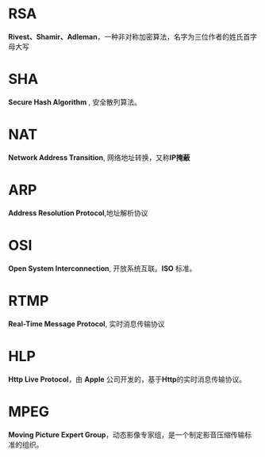 # RSA

**Rivest、Shamir、Adleman**，一种非对称加密算法，名字为三位作者的姓氏首字母大写

# SHA

**Secure Hash Algorithm** , 安全散列算法。

# NAT

**Network Address Transition**, 网络地址转换，又称**IP掩蔽**

# ARP

**Address Resolution Protocol**,地址解析协议

# OSI

**Open System Interconnection**, 开放系统互联。**ISO** 标准。

# RTMP

**Real-Time Message Protocol**, 实时消息传输协议

# HLP

**Http Live Protocol**，由 **Apple** 公司开发的，基于**Http**的实时消息传输协议。

# MPEG

**Moving Picture Expert Group**，动态影像专家组，是一个制定影音压缩传输标准的组织。
